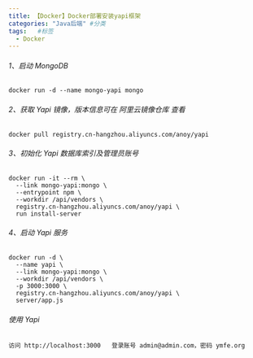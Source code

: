```yaml
---
title: 【Docker】Docker部署安装yapi框架
categories: "Java后端" #分类
tags:   #标签
  - Docker
---
```

###### 1、启动 MongoDB

```
docker run -d --name mongo-yapi mongo
```


###### 2、获取 Yapi 镜像，版本信息可在 阿里云镜像仓库 查看

```
docker pull registry.cn-hangzhou.aliyuncs.com/anoy/yapi
```


###### 3、初始化 Yapi 数据库索引及管理员账号

```
docker run -it --rm \
  --link mongo-yapi:mongo \
  --entrypoint npm \
  --workdir /api/vendors \
  registry.cn-hangzhou.aliyuncs.com/anoy/yapi \
  run install-server
```


###### 4、启动 Yapi 服务

```
docker run -d \
  --name yapi \
  --link mongo-yapi:mongo \
  --workdir /api/vendors \
  -p 3000:3000 \
  registry.cn-hangzhou.aliyuncs.com/anoy/yapi \
  server/app.js
```


###### 使用 Yapi

```
访问 http://localhost:3000   登录账号 admin@admin.com，密码 ymfe.org
```


